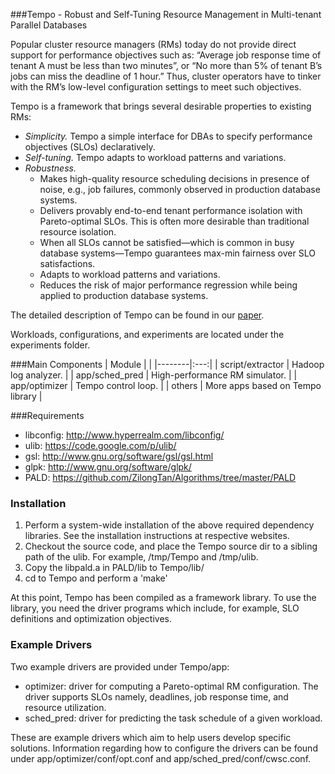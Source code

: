 ###Tempo - Robust and Self-Tuning Resource Management in Multi-tenant Parallel Databases

Popular cluster resource managers (RMs) today do not provide direct support for performance objectives such as: “Average job response time of tenant A must be less than two minutes”, or “No more than 5% of tenant B’s jobs can miss the deadline of 1 hour.” Thus, cluster operators have to tinker with the RM’s low-level configuration settings to meet such objectives.

Tempo is a framework that brings several desirable properties to existing RMs:
* *Simplicity.* Tempo a simple interface for DBAs to specify performance objectives (SLOs) declaratively.
* *Self-tuning.* Tempo adapts to workload patterns and variations.
* *Robustness.*
  * Makes high-quality resource scheduling decisions in presence of noise, e.g., job failures, commonly observed in production database systems.
  * Delivers provably end-to-end tenant performance isolation with Pareto-optimal SLOs. This is often more desirable than traditional resource isolation.
  * When all SLOs cannot be satisfied—which is common in busy database systems—Tempo guarantees max-min fairness over SLO satisfactions.
  * Adapts to workload patterns and variations.
  * Reduces the risk of major performance regression while being applied to production database systems.

The detailed description of Tempo can be found in our [paper](http://arxiv.org/abs/1512.00757).

Workloads, configurations, and experiments are located under the experiments folder.

###Main Components
| Module | |
|--------|:---:|
| script/extractor | Hadoop log analyzer. |
| app/sched_pred | High-performance RM simulator. |
| app/optimizer | Tempo control loop. |
| others | More apps based on Tempo library |

###Requirements
* libconfig: http://www.hyperrealm.com/libconfig/
* ulib: https://code.google.com/p/ulib/
* gsl: http://www.gnu.org/software/gsl/gsl.html
* glpk: http://www.gnu.org/software/glpk/
* PALD: https://github.com/ZilongTan/Algorithms/tree/master/PALD

### Installation
1. Perform a system-wide installation of the above required dependency libraries. See the installation instructions at respective websites.
2. Checkout the source code, and place the Tempo source dir to a sibling path of the ulib. For example, /tmp/Tempo and /tmp/ulib.
3. Copy the libpald.a in PALD/lib to Tempo/lib/
4. cd to Tempo and perform a 'make'

At this point, Tempo has been compiled as a framework library. To use the library, you need the driver programs which include, for example, SLO definitions and optimization objectives.

### Example Drivers
Two example drivers are provided under Tempo/app:
  * optimizer: driver for computing a Pareto-optimal RM configuration. The driver supports SLOs namely, deadlines, job response time, and resource utilization.
  * sched_pred: driver for predicting the task schedule of a given workload.

These are example drivers which aim to help users develop specific solutions. Information regarding how to configure the drivers can be found under app/optimizer/conf/opt.conf and app/sched_pred/conf/cwsc.conf.
